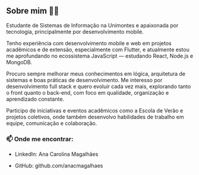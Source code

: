 ## Sobre mim 👩‍💻
Estudante de Sistemas de Informação na Unimontes e apaixonada por tecnologia, principalmente por desenvolvimento mobile.

Tenho experiência com desenvolvimento mobile e web em projetos acadêmicos e de extensão, especialmente com Flutter, e atualmente estou me aprofundando no ecossistema JavaScript — estudando React, Node.js e MongoDB.

Procuro sempre melhorar meus conhecimentos em lógica, arquitetura de sistemas e boas práticas de desenvolvimento. Me interesso por desenvolvimento full stack e quero evoluir cada vez mais, explorando tanto o front quanto o back-end, com foco em qualidade, organização e aprendizado constante.

Participo de iniciativas e eventos acadêmicos como a Escola de Verão e projetos coletivos, onde também desenvolvo habilidades de trabalho em equipe, comunicação e colaboração.

### 📫 Onde me encontrar:

- LinkedIn: Ana Carolina Magalhães

- GitHub: github.com/anacmagalhaes
